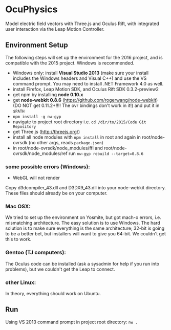 OcuPhysics
===========

Model electric field vectors with Three.js and Oculus Rift, with integrated user interaction via the Leap Motion Controller.

## <a name="setup"></a>Environment Setup

The following steps will set up the environment for the 2016 project, and is compatible with the 2015 project. Windows is recommended.

* Windows only: install **Visual Studio 2013** (make sure your install includes the Windows headers and Visual C++) and use the VS command prompt. You may need to install .NET Framework 4.0 as well.
* install Firefox, Leap Motion SDK, and Oculus Rift SDK 0.3.2-preview2
* get npm by installing **node 0.10.x**
* get **node-webkit 0.8.6** (https://github.com/rogerwang/node-webkit) (DO NOT get 0.11.2+!!!! The ovr bindings don't work in it!) and put it in `$PATH`
* `npm install -g nw-gyp`
* navigate to project root directory i.e. `cd /dir/to/2015/Code Git Repository`
* get Three.js (http://threejs.org/)
* install all node modules with `npm install` in root and again in root/node-ovrsdk (no other args, reads `package.json`)
* in root/node-ovrsdk/node_modules/ffi and root/node-ovrsdk/node_modules/ref run `nw-gyp rebuild --target=0.8.6`

### some possible errors (Windows):

* WebGL will not render

Copy d3dcompiler_43.dll and D3DX9_43.dll into your node-webkit directory. These files should already be on your computer.

### Mac OSX:

We tried to set up the environment on Yosmite, but got mach-o errors, i.e. mismatching architecture. The easy solution is to use Windows. The hard solution is to make sure everything is the same architecture; 32-bit is going to be a better bet, but installers will want to give you 64-bit. We couldn't get this to work.

### Gentoo (TJ computers):

The Oculus code can be installed (ask a sysadmin for help if you run into problems), but we couldn't get the Leap to connect.

### other Linux:

In theory, everything should work on Ubuntu.

## <a name="run"></a>Run

Using VS 2013 command prompt in project root directory:
`nw .`
